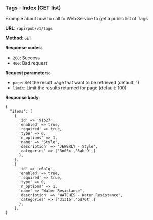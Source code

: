 ### Tags - Index (GET list)

Example about how to call to Web Service to get a public list of 
Tags

**URL**: `/api/pub/v1/tags`

**Method**: `GET`

**Response codes**: 
* `200`: Success
* `400`: Bad request
  
**Request parameters**:
* `page`: Set the result page that want to be retrieved (default: 1)
* `limit`: Limit the results returned for page (default: 100)
    
**Response body**:

```
{
  "items": [
    {      
      'id' => '91b27',
      'enabled' => true,
      'required' => true,
      'type' => 0,
      'n_options' => 1,
      'name' => "Style",
      'description' => "JEWERLY - Style",
      'categories' => ['3n05x','3abc9',]
      },
    },
    {
      'id' => 'e6a1q',
      'enabled' => true,
      'required' => true,
      'type' => 0,
      'n_options' => 1,
      'name' => "Water Resistance",
      'description' => "WATCHES - Water Resistance",
      'categories' => ['31316','bd70t',]
      },
    },
}
```